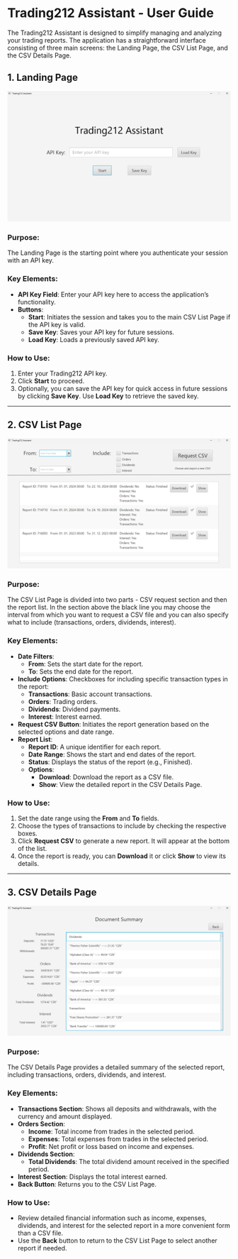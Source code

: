 # Trading212 Assistant - User Guide

The Trading212 Assistant is designed to simplify managing and analyzing your trading reports. The application has a straightforward interface consisting of three main screens: the Landing Page, the CSV List Page, and the CSV Details Page.

## 1. Landing Page
![Landing Page](./resources/landing_page.png)

### Purpose:
The Landing Page is the starting point where you authenticate your session with an API key.

### Key Elements:
- **API Key Field**: Enter your API key here to access the application’s functionality.
- **Buttons**:
  - **Start**: Initiates the session and takes you to the main CSV List Page if the API key is valid.
  - **Save Key**: Saves your API key for future sessions.
  - **Load Key**: Loads a previously saved API key.

### How to Use:
1. Enter your Trading212 API key.
2. Click **Start** to proceed.
3. Optionally, you can save the API key for quick access in future sessions by clicking **Save Key**. Use **Load Key** to retrieve the saved key.

---

## 2. CSV List Page
![CSV List Page](./resources/csv_list_page.png)

### Purpose:
The CSV List Page is divided into two parts - CSV request section and then the report list. In the section above the black line you may choose the interval from which you want to request a CSV file and you can also specify what to include (transactions, orders, dividends, interest).

### Key Elements:
- **Date Filters**: 
  - **From**: Sets the start date for the report.
  - **To**: Sets the end date for the report.
- **Include Options**: Checkboxes for including specific transaction types in the report:
  - **Transactions**: Basic account transactions.
  - **Orders**: Trading orders.
  - **Dividends**: Dividend payments.
  - **Interest**: Interest earned.
- **Request CSV Button**: Initiates the report generation based on the selected options and date range.
- **Report List**:
  - **Report ID**: A unique identifier for each report.
  - **Date Range**: Shows the start and end dates of the report.
  - **Status**: Displays the status of the report (e.g., Finished).
  - **Options**: 
    - **Download**: Download the report as a CSV file.
    - **Show**: View the detailed report in the CSV Details Page.

### How to Use:
1. Set the date range using the **From** and **To** fields.
2. Choose the types of transactions to include by checking the respective boxes.
3. Click **Request CSV** to generate a new report. It will appear at the bottom of the list.
4. Once the report is ready, you can **Download** it or click **Show** to view its details.

---

## 3. CSV Details Page
![CSV Details Page](./resources/csv_details_page.png)

### Purpose:
The CSV Details Page provides a detailed summary of the selected report, including transactions, orders, dividends, and interest.

### Key Elements:
- **Transactions Section**: Shows all deposits and withdrawals, with the currency and amount displayed.
- **Orders Section**:
  - **Income**: Total income from trades in the selected period.
  - **Expenses**: Total expenses from trades in the selected period.
  - **Profit**: Net profit or loss based on income and expenses.
- **Dividends Section**:
  - **Total Dividends**: The total dividend amount received in the specified period.
- **Interest Section**: Displays the total interest earned.
- **Back Button**: Returns you to the CSV List Page.

### How to Use:
- Review detailed financial information such as income, expenses, dividends, and interest for the selected report in a more convenient form than a CSV file.
- Use the **Back** button to return to the CSV List Page to select another report if needed.